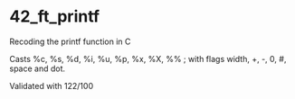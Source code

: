 # 42_ft_printf
Recoding the printf function in C

Casts %c, %s, %d, %i, %u, %p, %x, %X, %% ; with flags width, +, -, 0, #, space and dot.

Validated with 122/100
